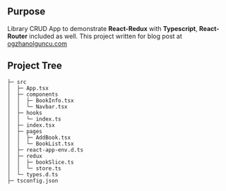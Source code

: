 ## Purpose

Library CRUD App to demonstrate **React-Redux** with **Typescript**, **React-Router** included as well. This project written for blog post at [ogzhanolguncu.com](https://ogzhanolguncu.com/)

## Project Tree

```
├─ src
│  ├─ App.tsx
│  ├─ components
│  │  ├─ BookInfo.tsx
│  │  └─ Navbar.tsx
│  ├─ hooks
│  │  └─ index.ts
│  ├─ index.tsx
│  ├─ pages
│  │  ├─ AddBook.tsx
│  │  └─ BookList.tsx
│  ├─ react-app-env.d.ts
│  ├─ redux
│  │  ├─ bookSlice.ts
│  │  └─ store.ts
│  └─ types.d.ts
├─ tsconfig.json
```
